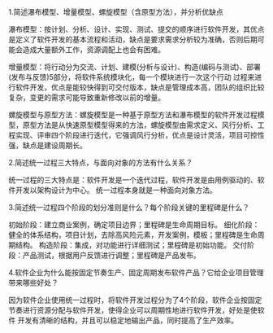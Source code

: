 1.简述瀑布模型、增量模型、螺旋模型（含原型方法），并分析优缺点

   瀑布模型：按计划、分析、设计、实现、测试、提交的顺序进行软件开发，其优点是定义了软件开发的基本流程和活动，缺点是要求需求分析较为准确，否则后期可能会造成大量额外工作，资源调配上也会有困难。
  
   增量模型：将行动分为交流、计划、建模(分析与设计)、构造(编码与测试)、部署(发布与反馈)5部分，将软件系统模块化，每一个模块进行一次这个行动
过程来进行软件开发，优点是能较快得到可交付版本，缺点是管理成本高，团队的组织比较复杂，变更的需求可能导致重新修改以前的增量。

   螺旋模型与原型方法：螺旋模型是一种基于原型方法和瀑布模型的软件开发过程模型，原型方法是从快速原型模型得来的方法，螺旋模型由需求定义、风行分析、工程实现、评审四个阶段进行迭代，它强调风行分析，优点是设计灵活，项目可控性强，缺点是建设周期长。

2.简述统一过程三大特点，与面向对象的方法有什么关系？

   统一过程的三大特点是：软件开发是一个迭代过程，软件开发是由用例驱动的、软件开发以架构设计为中心。
   统一过程本身就是一种面向对象方法。

3.简述统一过程四个阶段的划分准则是什么？每个阶段关键的里程碑是什么？

   初始阶段：建立商业案例，确定项目边界；里程碑是生命周期目标。
   细化阶段：健全的体系结构，项目计划，去除高风险元素，开发案例，模板；里程碑是生命周期结构。
   构造阶段：集成，对功能进行详细测试；里程碑是初始功能。
   交付阶段：产品测试，根据用户反馈进行调整；里程碑是产品发布。
  
4.软件企业为什么能按固定节奏生产、固定周期发布软件产品？它给企业项目管理带来哪些好处？

   因为软件企业使用统一过程时，将软件开发过程分为了4个阶段，软件企业按固定节奏进行资源分配与软件开发，使得企业可以周期性地进行软件开发，好处是使软件
开发有清晰的结构，并且可以稳定地输出产品，同时提高了生产效率。
